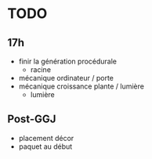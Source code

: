 # TODO

## 17h

- finir la génération procédurale
  - racine
- mécanique ordinateur / porte
- mécanique croissance plante / lumière
  - lumière


## Post-GGJ

- placement décor
- paquet au début
